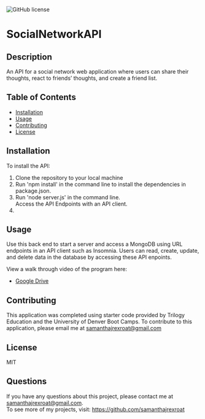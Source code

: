 ![GitHub license](https://img.shields.io/badge/license-MIT-blue.svg)

# SocialNetworkAPI

## Description
An API for a social network web application where users can share their thoughts, react to friends’ thoughts, and create a friend list. 

## Table of Contents
* [Installation](#installation)
* [Usage](#usage)
* [Contributing](#contributing)
* [License](#license)

## Installation
To install the API: <ol><li>Clone the repository to your local machine</li><li>Run 'npm install' in the command line to install the dependencies in package.json.</li><li>Run 'node server.js' in the command line.</li>Access the API Endpoints with an API client.<li></li></ol>

## Usage
Use this back end to start a server and access a MongoDB using URL endpoints in an API client such as Insomnia.  Users can read, create, update, and delete data in the database by accessing these API enpoints.

View a walk through video of the program here:
* [Google Drive](https://drive.google.com/file/d/1qBW2MpV3BFAwiunEj0DAtf2zYsVaeeqQ/view?usp=sharing)

## Contributing
This application was completed using starter code provided by Trilogy Education and the University of Denver Boot Camps.
To contribute to this application, please email me at <samanthajrexroat@gmail.com>

## License
MIT

## Questions
If you have any questions about this project, please contact me at samanthajrexroat@gmail.com.<br>
To see more of my projects, visit: https://github.com/samanthajrexroat